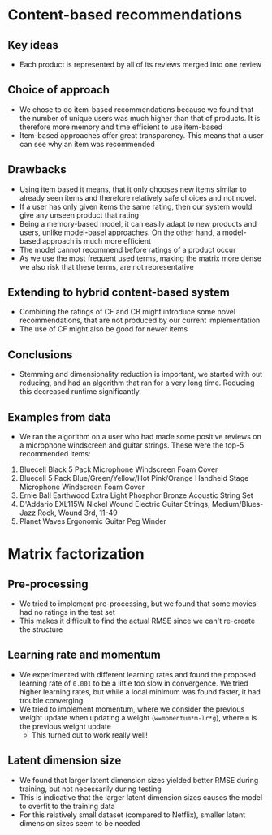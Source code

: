# Content-based recommendations
## Key ideas
- Each product is represented by all of its reviews merged into one review

## Choice of approach
- We chose to do item-based recommendations because we found that the number of unique users was much higher than that
of products. It is therefore more memory and time efficient to use item-based
- Item-based approaches offer great transparency. This means that a user can see why an item was recommended

## Drawbacks
- Using item based it means, that it only chooses new items similar to already seen items and therefore
relatively safe choices and not novel.
- If a user has only given items the same rating, then our system would give any unseen product that rating
- Being a memory-based model, it can easily adapt to new products and users, unlike model-basel approaches. On the other
hand, a model-based approach is much more efficient
- The model cannot recommend before ratings of a product occur
- As we use the most frequent used terms, making the matrix more dense we also risk that these terms,
are not representative 

## Extending to hybrid content-based system
- Combining the ratings of CF and CB might introduce some novel recommendations, that are not produced by
our current implementation
- The use of CF might also be good for newer items

## Conclusions
- Stemming and dimensionality reduction is important, we started with out reducing, and had an algorithm that ran
for a very long time. Reducing this decreased runtime significantly. 

## Examples from data
- We ran the algorithm on a user who had made some positive reviews on a microphone windscreen and guitar strings. These were the top-5 recommended items:
1. Bluecell Black 5 Pack Microphone Windscreen Foam Cover
2. Bluecell 5 Pack Blue/Green/Yellow/Hot Pink/Orange Handheld Stage Microphone Windscreen Foam Cover
3. Ernie Ball Earthwood Extra Light Phosphor Bronze Acoustic String Set
4. D'Addario EXL115W Nickel Wound Electric Guitar Strings, Medium/Blues-Jazz Rock, Wound 3rd, 11-49
5. Planet Waves Ergonomic Guitar Peg Winder

# Matrix factorization
## Pre-processing
- We tried to implement pre-processing, but we found that some movies had no ratings in the test set
- This makes it difficult to find the actual RMSE since we can't re-create the structure

## Learning rate and momentum
- We experimented with different learning rates and found the proposed learning rate of `0.001` to be a little too slow
in convergence. We tried higher learning rates, but while a local minimum was found faster, it had trouble converging
- We tried to implement momentum, where we consider the previous weight update when updating a weight
(`w=momentum*m-lr*g`), where `m` is the previous weight update
   - This turned out to work really well!

## Latent dimension size
- We found that larger latent dimension sizes yielded better RMSE during training, but not necessarily during testing
- This is indicative that the larger latent dimension sizes causes the model to overfit to the training data
- For this relatively small dataset (compared to Netflix), smaller latent dimension sizes seem to be needed
